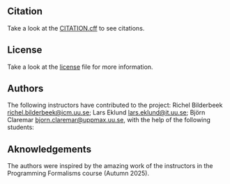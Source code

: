 ## Citation
Take a look at the [CITATION.cff](CITATION.cff) to see citations.

## License
Take a look at the [license](../LICENSE) file for more information.

## Authors
The following instructors have contributed to the project: Richel Bilderbeek <richel.bilderbeek@icm.uu.se>; Lars Eklund <lars.eklund@it.uu.se>; Björn Claremar <bjorn.claremar@uppmax.uu.se>, with the help of the following students: 

## Aknowledgements
The authors were inspired by the amazing work of the instructors in the Programming Formalisms course (Autumn 2025). 
